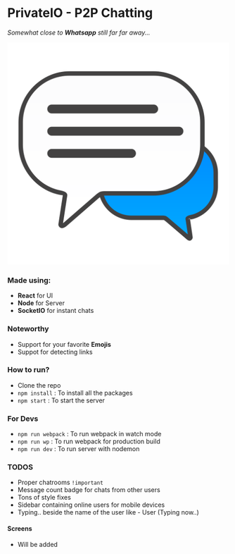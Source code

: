 # PrivateIO - P2P Chatting
_Somewhat close to **Whatsapp** still far far away..._

![Logo](public/img/logo.png)

### Made using:
- **React** for UI
- **Node** for Server
- **SocketIO** for instant chats

### Noteworthy
- Support for your favorite **Emojis**
- Suppot for detecting links

### How to run? 
- Clone the repo
- ```npm install``` : To install all the packages
- ```npm start``` : To start the server

### For Devs
- ```npm run webpack``` : To run webpack in watch mode
- ```npm run wp``` : To run webpack for production build
- ```npm run dev``` : To run server with nodemon

### TODOS
- Proper chatrooms ```!important```
- Message count badge for chats from other users
- Tons of style fixes
- Sidebar containing online users for mobile devices
- Typing.. beside the name of the user like - User (Typing now..) 


#### Screens
- Will be added